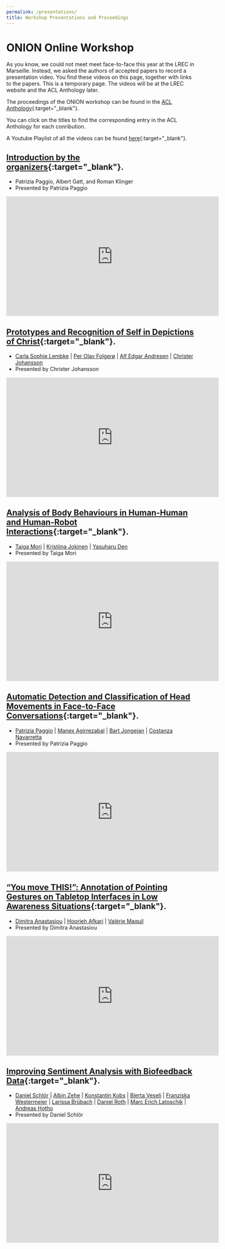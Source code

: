 ```yaml
---
permalink: /presentations/
title: Workshop Presentations and Proceedings
---
```


# ONION Online Workshop

As you know, we could not meet meet face-to-face this year at the LREC in Marseille. Instead, we asked the authors of accepted papers to record a presentation video. You find these videos on this page, together with links to the papers. This is a temporary page. The videos will be at the LREC website and the ACL Anthology later.

The proceedings of the ONION workshop can be found in the [ACL Anthology](https://www.aclweb.org/anthology/volumes/2020.onion-1/){:target="_blank"}.

You can click on the titles to find the corresponding entry in the ACL Anthology for each conribution.

A Youtube Playlist of all the videos can be found [here](https://www.youtube.com/playlist?list=PLgTsfNOn0OEVSXG_sHlZ5ZP_FAJsRAQBV){:target="_blank"}.

## [Introduction by the organizers](https://www.aclweb.org/anthology/2020.onion-1.0/){:target="_blank"}.

* Patrizia Paggio, Albert Gatt, and Roman Klinger
* Presented by Patrizia Paggio

<iframe width="560" height="315" src="https://www.youtube.com/embed/qFeIkIpZwpc" frameborder="0" allow="accelerometer; autoplay; encrypted-media; gyroscope; picture-in-picture" allowfullscreen></iframe>

## [Prototypes and Recognition of Self in Depictions of Christ](https://www.aclweb.org/anthology/2020.onion-1.1/){:target="_blank"}.

* [Carla Sophie Lembke](https://www.aclweb.org/anthology/people/c/carla-sophie-lembke/) | [Per Olav Folgerø](https://www.aclweb.org/anthology/people/p/per-olav-folgero/) | [Alf Edgar Andresen](https://www.aclweb.org/anthology/people/a/alf-edgar-andresen/) | [Christer Johansson](https://www.aclweb.org/anthology/people/c/christer-johansson/)
* Presented by Christer Johansson

<iframe width="560" height="315" src="https://www.youtube.com/embed/knU3XG24Hg4" frameborder="0" allow="accelerometer; autoplay; encrypted-media; gyroscope; picture-in-picture" allowfullscreen></iframe>

## [Analysis of Body Behaviours in Human-Human and Human-Robot Interactions](https://www.aclweb.org/anthology/2020.onion-1.2/){:target="_blank"}. 

* [Taiga Mori](https://www.aclweb.org/anthology/people/t/taiga-mori/) | [Kristiina Jokinen](https://www.aclweb.org/anthology/people/k/kristiina-jokinen/) | [Yasuharu Den](https://www.aclweb.org/anthology/people/y/yasuharu-den/)
* Presented by Taiga Mori

<iframe width="560" height="315" src="https://www.youtube.com/embed/dqJe_0v-9aI" frameborder="0" allow="accelerometer; autoplay; encrypted-media; gyroscope; picture-in-picture" allowfullscreen></iframe>

## [Automatic Detection and Classification of Head Movements in Face-to-Face Conversations](https://www.aclweb.org/anthology/2020.onion-1.3/){:target="_blank"}.

* [Patrizia Paggio](https://www.aclweb.org/anthology/people/p/patrizia-paggio/) | [Manex Agirrezabal](https://www.aclweb.org/anthology/people/m/manex-agirrezabal/) | [Bart Jongejan](https://www.aclweb.org/anthology/people/b/bart-jongejan/) | [Costanza Navarretta](https://www.aclweb.org/anthology/people/c/costanza-navarretta/)
* Presented by Patrizia Paggio

<iframe width="560" height="315" src="https://www.youtube.com/embed/2JiesSOMzC4" frameborder="0" allow="accelerometer; autoplay; encrypted-media; gyroscope; picture-in-picture" allowfullscreen></iframe>

## [“You move THIS!”: Annotation of Pointing Gestures on Tabletop Interfaces in Low Awareness Situations](https://www.aclweb.org/anthology/2020.onion-1.4/){:target="_blank"}.

* [Dimitra Anastasiou](https://www.aclweb.org/anthology/people/d/dimitra-anastasiou/) | [Hoorieh Afkari](https://www.aclweb.org/anthology/people/h/hoorieh-afkari/) | [Valérie Maquil](https://www.aclweb.org/anthology/people/v/valerie-maquil/)
* Presented by Dimitra Anastasiou

<iframe width="560" height="315" src="https://www.youtube.com/embed/btoB_xuZ_84" frameborder="0" allow="accelerometer; autoplay; encrypted-media; gyroscope; picture-in-picture" allowfullscreen></iframe>

## [Improving Sentiment Analysis with Biofeedback Data](https://www.aclweb.org/anthology/2020.onion-1.5/){:target="_blank"}.

* [Daniel Schlör](https://www.aclweb.org/anthology/people/d/daniel-schlor/) | [Albin Zehe](https://www.aclweb.org/anthology/people/a/albin-zehe/) | [Konstantin Kobs](https://www.aclweb.org/anthology/people/k/konstantin-kobs/) | [Blerta Veseli](https://www.aclweb.org/anthology/people/b/blerta-veseli/) | [Franziska Westermeier](https://www.aclweb.org/anthology/people/f/franziska-westermeier/) | [Larissa Brübach](https://www.aclweb.org/anthology/people/l/larissa-brubach/) | [Daniel Roth](https://www.aclweb.org/anthology/people/d/daniel-roth/) | [Marc Erich Latoschik](https://www.aclweb.org/anthology/people/m/marc-erich-latoschik/) | [Andreas Hotho](https://www.aclweb.org/anthology/people/a/andreas-hotho/)
* Presented by Daniel Schlör

<iframe width="560" height="315" src="https://www.youtube.com/embed/rgMR40AdB_A" frameborder="0" allow="accelerometer; autoplay; encrypted-media; gyroscope; picture-in-picture" allowfullscreen></iframe>
